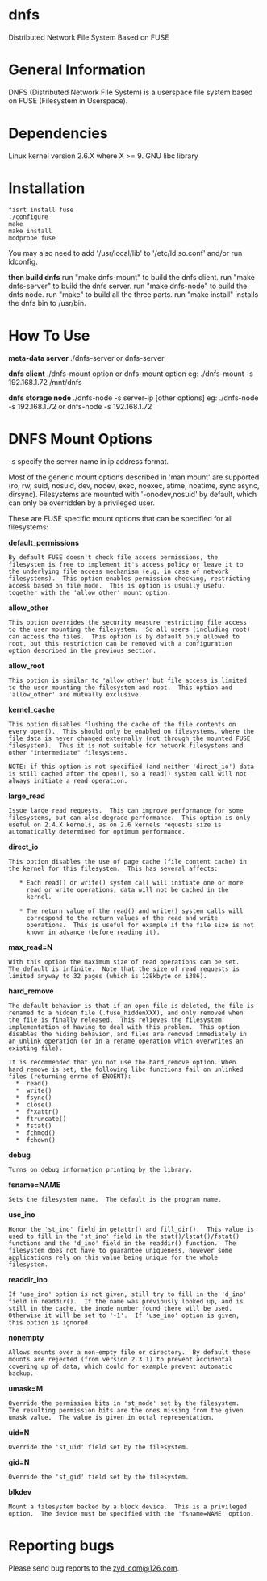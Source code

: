 dnfs
====

Distributed Network File System Based on FUSE 

General Information
===================

DNFS (Distributed Network File System) is a userspace file system based 
on FUSE (Filesystem in Userspace).


Dependencies
============

Linux kernel version 2.6.X where X >= 9.
GNU libc library


Installation
============
    fisrt install fuse
    ./configure
    make 
    make install
    modprobe fuse

You may also need to add '/usr/local/lib' to '/etc/ld.so.conf' and/or
run ldconfig.

**then build dnfs**
    run "make dnfs-mount" to build the dnfs client.
    run "make dnfs-server" to build the dnfs server.
    run "make dnfs-node" to build the dnfs node.
    run "make" to build all the three parts.
    run "make install" installs the dnfs bin to /usr/bin.

How To Use
==========
**meta-data server**
    ./dnfs-server  or dnfs-server

**dnfs client**
    ./dnfs-mount option or dnfs-mount option
    eg: ./dnfs-mount -s 192.168.1.72 /mnt/dnfs 

**dnfs storage node**
    ./dnfs-node -s server-ip [other options]
    eg: ./dnfs-node -s 192.168.1.72 or dnfs-node -s 192.168.1.72


DNFS Mount Options
=============

-s specify the server name in ip address format.

Most of the generic mount options described in 'man mount' are
supported (ro, rw, suid, nosuid, dev, nodev, exec, noexec, atime,
noatime, sync async, dirsync).  Filesystems are mounted with
'-onodev,nosuid' by default, which can only be overridden by a
privileged user.

These are FUSE specific mount options that can be specified for all
filesystems:

**default_permissions**

    By default FUSE doesn't check file access permissions, the
    filesystem is free to implement it's access policy or leave it to
    the underlying file access mechanism (e.g. in case of network
    filesystems).  This option enables permission checking, restricting
    access based on file mode.  This is option is usually useful
    together with the 'allow_other' mount option.

**allow_other**

    This option overrides the security measure restricting file access
    to the user mounting the filesystem.  So all users (including root)
    can access the files.  This option is by default only allowed to
    root, but this restriction can be removed with a configuration
    option described in the previous section.

**allow_root**

    This option is similar to 'allow_other' but file access is limited
    to the user mounting the filesystem and root.  This option and
    'allow_other' are mutually exclusive.

**kernel_cache**

    This option disables flushing the cache of the file contents on
    every open().  This should only be enabled on filesystems, where the
    file data is never changed externally (not through the mounted FUSE
    filesystem).  Thus it is not suitable for network filesystems and
    other "intermediate" filesystems.

    NOTE: if this option is not specified (and neither 'direct_io') data
    is still cached after the open(), so a read() system call will not
    always initiate a read operation.

**large_read**

    Issue large read requests.  This can improve performance for some
    filesystems, but can also degrade performance.  This option is only
    useful on 2.4.X kernels, as on 2.6 kernels requests size is
    automatically determined for optimum performance.

**direct_io**

    This option disables the use of page cache (file content cache) in
    the kernel for this filesystem.  This has several affects:

       * Each read() or write() system call will initiate one or more
         read or write operations, data will not be cached in the
         kernel.

       * The return value of the read() and write() system calls will
         correspond to the return values of the read and write
         operations.  This is useful for example if the file size is not
         known in advance (before reading it).

**max_read=N**

    With this option the maximum size of read operations can be set.
    The default is infinite.  Note that the size of read requests is
    limited anyway to 32 pages (which is 128kbyte on i386).

**hard_remove**

    The default behavior is that if an open file is deleted, the file is
    renamed to a hidden file (.fuse_hiddenXXX), and only removed when
    the file is finally released.  This relieves the filesystem
    implementation of having to deal with this problem.  This option
    disables the hiding behavior, and files are removed immediately in
    an unlink operation (or in a rename operation which overwrites an
    existing file).

    It is recommended that you not use the hard_remove option. When
    hard_remove is set, the following libc functions fail on unlinked
    files (returning errno of ENOENT):
      *  read()
      *  write()
      *  fsync()
      *  close()
      *  f*xattr()
      *  ftruncate()
      *  fstat()
      *  fchmod()
      *  fchown()

**debug**

    Turns on debug information printing by the library.

**fsname=NAME**

    Sets the filesystem name.  The default is the program name.

**use_ino**

    Honor the 'st_ino' field in getattr() and fill_dir().  This value is
    used to fill in the 'st_ino' field in the stat()/lstat()/fstat()
    functions and the 'd_ino' field in the readdir() function.  The
    filesystem does not have to guarantee uniqueness, however some
    applications rely on this value being unique for the whole
    filesystem.

**readdir_ino**

    If 'use_ino' option is not given, still try to fill in the 'd_ino'
    field in readdir().  If the name was previously looked up, and is
    still in the cache, the inode number found there will be used.
    Otherwise it will be set to '-1'.  If 'use_ino' option is given,
    this option is ignored.

**nonempty**

    Allows mounts over a non-empty file or directory.  By default these
    mounts are rejected (from version 2.3.1) to prevent accidental
    covering up of data, which could for example prevent automatic
    backup.

**umask=M**

    Override the permission bits in 'st_mode' set by the filesystem.
    The resulting permission bits are the ones missing from the given
    umask value.  The value is given in octal representation.

**uid=N**

    Override the 'st_uid' field set by the filesystem.

**gid=N**

    Override the 'st_gid' field set by the filesystem.

**blkdev**

    Mount a filesystem backed by a block device.  This is a privileged
    option.  The device must be specified with the 'fsname=NAME' option.


Reporting bugs
==============

Please send bug reports to the <zyd_com@126.com>.

